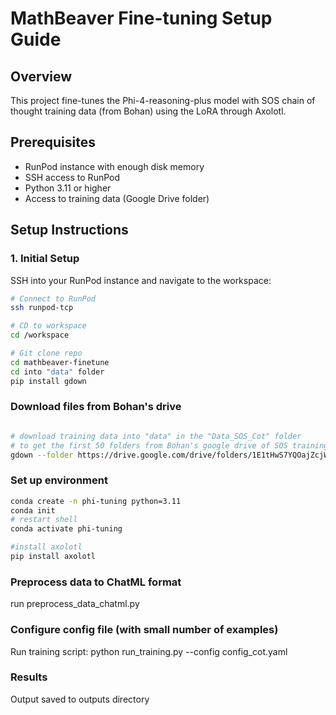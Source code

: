 # MathBeaver Fine-tuning Setup Guide

## Overview

This project fine-tunes the Phi-4-reasoning-plus model with SOS chain of thought training data (from Bohan) using the LoRA through Axolotl.

## Prerequisites

- RunPod instance with enough disk memory
- SSH access to RunPod
- Python 3.11 or higher
- Access to training data (Google Drive folder)

## Setup Instructions

### 1. Initial Setup

SSH into your RunPod instance and navigate to the workspace:

```bash
# Connect to RunPod
ssh runpod-tcp

# CD to workspace
cd /workspace

# Git clone repo
cd mathbeaver-finetune
cd into "data" folder
pip install gdown

```


### Download files from Bohan's drive
```bash

# download training data into "data" in the "Data_SOS_Cot" folder
# to get the first 50 folders from Bohan's google drive of SOS training data
gdown --folder https://drive.google.com/drive/folders/1E1tHwS7YQOajZcjWsMXpTaPdRZm9jYcC --remaining-ok
```

### Set up environment 
``` bash
conda create -n phi-tuning python=3.11
conda init
# restart shell
conda activate phi-tuning

#install axolotl
pip install axolotl
```

### Preprocess data to ChatML format

run preprocess_data_chatml.py

### Configure config file (with small number of examples)

Run training script: python run_training.py --config config_cot.yaml

### Results

Output saved to outputs directory









